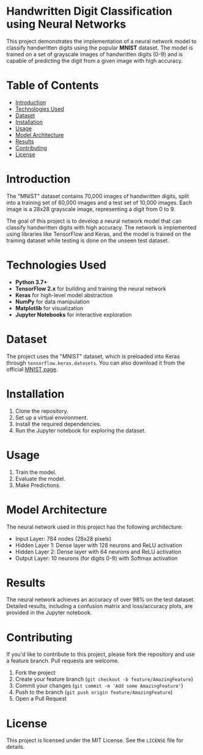 # Handwritten Digit Classification using Neural Networks

This project demonstrates the implementation of a neural network model to classify handwritten digits using the popular **MNIST** dataset. The model is trained on a set of grayscale images of handwritten digits (0-9) and is capable of predicting the digit from a given image with high accuracy.

# Table of Contents

- [Introduction](#introduction)
- [Technologies Used](#technologies-used)
- [Dataset](#dataset)
- [Installation](#installation)
- [Usage](#usage)
- [Model Architecture](#model-architecture)
- [Results](#results)
- [Contributing](#contributing)
- [License](#license)

# Introduction

The "MNIST" dataset contains 70,000 images of handwritten digits, split into a training set of 60,000 images and a test set of 10,000 images. Each image is a 28x28 grayscale image, representing a digit from 0 to 9.

The goal of this project is to develop a neural network model that can classify handwritten digits with high accuracy. The network is implemented using libraries like TensorFlow and Keras, and the model is trained on the training dataset while testing is done on the unseen test dataset.

# Technologies Used

- **Python 3.7+**
- **TensorFlow 2.x** for building and training the neural network
- **Keras** for high-level model abstraction
- **NumPy** for data manipulation
- **Matplotlib** for visualization
- **Jupyter Notebooks** for interactive exploration

# Dataset

The project uses the "MNIST" dataset, which is preloaded into Keras through `tensorflow.keras.datasets`. You can also download it from the official [MNIST page](http://yann.lecun.com/exdb/mnist/).

# Installation

1. Clone the repository.
2. Set up a virtual environment.
3. Install the required dependencies.
4. Run the Jupyter notebook for exploring the dataset.
   
# Usage

1. Train the model.
2. Evaluate the model.
3. Make Predictions.

# Model Architecture

The neural network used in this project has the following architecture:

- Input Layer: 784 nodes (28x28 pixels)
- Hidden Layer 1: Dense layer with 128 neurons and ReLU activation
- Hidden Layer 2: Dense layer with 64 neurons and ReLU activation
- Output Layer: 10 neurons (for digits 0-9) with Softmax activation

# Results

The neural network achieves an accuracy of over 98% on the test dataset. Detailed results, including a confusion matrix and loss/accuracy plots, are provided in the Jupyter notebook.

# Contributing

If you'd like to contribute to this project, please fork the repository and use a feature branch. Pull requests are welcome.

1. Fork the project
2. Create your feature branch (`git checkout -b feature/AmazingFeature`)
3. Commit your changes (`git commit -m 'Add some AmazingFeature'`)
4. Push to the branch (`git push origin feature/AmazingFeature`)
5. Open a Pull Request

# License

This project is licensed under the MIT License. See the `LICENSE` file for details.
